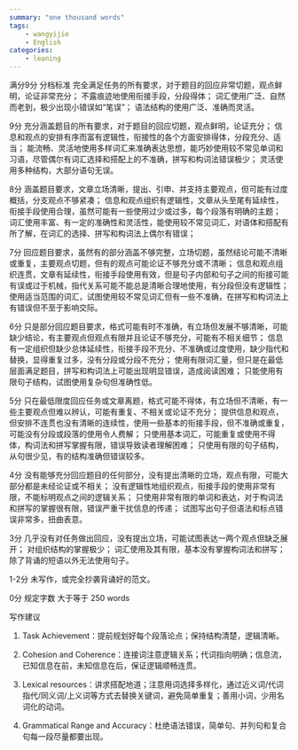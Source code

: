 ```yaml
---
summary: "one thousand words"
tags:
    - wangyijie
    - English
categories:
    - leaning
---
```

满分9分
分档标准
完全满足任务的所有要求，对于题目的回应非常切题，观点鲜明，论证非常充分； 不露痕迹地使用衔接手段，分段得体； 词汇使用广泛、自然而老到，极少出现小错误如“笔误”； 语法结构的使用广泛、准确而灵活。

9分
充分涵盖题目的所有要求，对于题目的回应切题，观点鲜明，论证充分； 信息和观点的安排有序而富有逻辑性，衔接性的各个方面安排得体，分段充分、适当； 能流畅、灵活地使用多样词汇来准确表达思想，能巧妙使用较不常见单词和习语，尽管偶尔有词汇选择和搭配上的不准确，拼写和构词法错误极少； 灵活使用多种结构，大部分语句无误。

8分
涵盖题目要求，文章立场清晰，提出、引申、并支持主要观点，但可能有过度概括，分支观点不够紧凑； 信息和观点组织有逻辑性，文章从头至尾有延续性，衔接手段使用合理，虽然可能有一些使用过少或过多，每个段落有明确的主题； 词汇使用丰富、有一定的准确性和灵活性，能使用较不常见词汇，对语体和搭配有所了解，在词汇的选择、拼写和构词法上偶尔有错误；

7分
回应题目要求，虽然有的部分涵盖不够完整，立场切题，虽然结论可能不清晰或重复，主要观点切题，但有的观点可能论证不够充分或不清晰； 信息和观点组织连贯，文章有延续性，衔接手段使用有效，但是句子内部和句子之间的衔接可能有误或过于机械，指代关系可能不能总是清晰合理地使用，有分段但没有逻辑性； 使用适当范围的词汇，试图使用较不常见词汇但有一些不准确，在拼写和构词法上有错误但不至于影响交际。

6分
只是部分回应题目要求，格式可能有时不准确，有立场但发展不够清晰，可能缺少结论，有主要观点但观点有限并且论证不够充分，可能有不相关细节； 信息有一定组织但缺少总体延续性，衔接手段不充分、不准确或过度使用，缺少指代和替换，显得重复过多，没有分段或分段不充分； 使用有限词汇量，但只是在最低层面满足题目，拼写和构词法上可能出现明显错误，造成阅读困难； 只能使用有限句子结构，试图使用复杂句但准确性低。

5分
只在最低限度回应任务或文章离题，格式可能不得体，有立场但不清晰，有一些主要观点但难以辨认，可能有重复、不相关或论证不充分； 提供信息和观点，但安排不连贯也没有清晰的连续性，使用一些基本的衔接手段，但不准确或重复，可能没有分段或段落的使用令人费解； 只使用基本词汇，可能重复或使用不得体，构词法和拼写掌握有限，错误导致读者理解困难； 只使用有限的句子结构，从句很少见，有的结构准确但错误较多。

4分
没有能够充分回应题目的任何部分，没有提出清晰的立场，观点有限，可能大部分都是未经论证或不相关； 没有逻辑性地组织观点，衔接手段的使用非常有限，不能标明观点之间的逻辑关系； 只使用非常有限的单词和表达，对于构词法和拼写的掌握很有限，错误严重干扰信息的传递； 试图写出句子但语法和标点错误非常多，扭曲表意。

3分
几乎没有对任务做出回应，没有提出立场，可能试图表达一两个观点但缺乏展开； 对组织结构的掌握极少； 词汇使用及其有限，基本没有掌握构词法和拼写； 除了背诵的短语以外无法使用句子。

1-2分
未写作，或完全抄袭背诵好的范文。

0分
规定字数
大于等于 250 words

写作建议
1. Task Achievement：提前规划好每个段落论点；保持结构清楚，逻辑清晰。

2. Cohesion and Coherence：连接词注意逻辑关系；代词指向明确；信息流，已知信息在前，未知信息在后，保证逻辑顺畅连贯。

3. Lexical resources：讲求搭配地道；注意用词选择多样化，通过近义词/代词指代/同义词/上义词等方式去替换关键词，避免简单重复；善用小词，少用名词化的动词。

4. Grammatical Range and Accuracy：杜绝语法错误，简单句、并列句和复合句每一段尽量都要出现。
